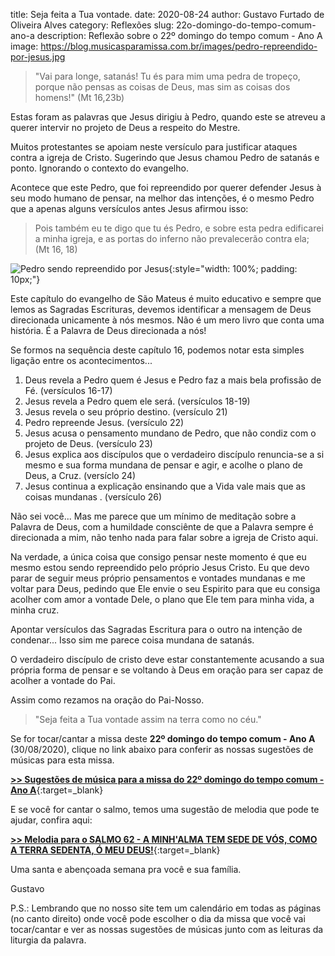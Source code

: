 ﻿title: Seja feita a Tua vontade.
date: 2020-08-24
author: Gustavo Furtado de Oliveira Alves
category: Reflexões
slug: 22o-domingo-do-tempo-comum-ano-a
description: Reflexão sobre o 22º domingo do tempo comum - Ano A
image: https://blog.musicasparamissa.com.br/images/pedro-repreendido-por-jesus.jpg

>"Vai para longe, satanás! Tu és para mim uma pedra de tropeço, porque não pensas as coisas de Deus, mas sim as coisas dos homens!" (Mt 16,23b)

Estas foram as palavras que Jesus dirigiu à Pedro,
quando este se atreveu a querer intervir no projeto de Deus a respeito do Mestre.

Muitos protestantes se apoiam neste versículo para justificar ataques contra a igreja de Cristo. Sugerindo que Jesus chamou Pedro de satanás e ponto. Ignorando o contexto do evangelho.

Acontece que este Pedro, que foi repreendido por querer defender Jesus à seu modo humano de pensar, na melhor das intenções, é o mesmo Pedro que a apenas alguns versículos antes Jesus afirmou isso:

> Pois também eu te digo que tu és Pedro, e sobre esta pedra edificarei a minha igreja, e as portas do inferno não prevalecerão contra ela; (Mt 16, 18)



![Pedro sendo repreendido por Jesus](/images/pedro-repreendido-por-jesus.jpg){:style="width: 100%; padding: 10px;"}



Este capítulo do evangelho de São Mateus é muito educativo
e sempre que lemos as Sagradas Escrituras, devemos identificar a mensagem de Deus direcionada unicamente à nós mesmos. Não é um mero livro que conta uma história. É a Palavra de Deus direcionada a nós!

Se formos na sequência deste capítulo 16, podemos notar esta simples ligação entre os acontecimentos...

1. Deus revela a Pedro quem é Jesus e Pedro faz a mais bela profissão de Fé. (versículos 16-17)
2. Jesus revela a Pedro quem ele será. (versículos 18-19)
3. Jesus revela o seu próprio destino. (versículo 21)
4. Pedro repreende Jesus. (versículo 22)
5. Jesus acusa o pensamento mundano de Pedro, que não condiz com o projeto de Deus. (versículo 23)
6. Jesus explica aos discípulos que o verdadeiro discípulo renuncia-se a si mesmo e sua forma mundana de pensar e agir, e acolhe o plano de Deus, a Cruz. (versíclo 24)
7. Jesus continua a explicação ensinando que a Vida vale mais que as coisas mundanas . (versículo 26)

Não sei você...
Mas me parece que um mínimo de meditação sobre a Palavra de Deus,
com a humildade consciênte de que a Palavra sempre é direcionada a mim,
não tenho nada para falar sobre a igreja de Cristo aqui.

Na verdade, a única coisa que consigo pensar neste momento é que eu mesmo estou sendo repreendido pelo próprio Jesus Cristo.
Eu que devo parar de seguir meus próprio pensamentos e vontades mundanas e me voltar para Deus,
pedindo que Ele envie o seu Espirito para que eu consiga acolher com amor
a vontade Dele, o plano que Ele tem para minha vida, a minha cruz.

Apontar versículos das Sagradas Escritura para o outro na intenção de condenar...
Isso sim me parece coisa mundana de satanás.

O verdadeiro discípulo de cristo deve estar constantemente acusando a sua própria forma de pensar e se voltando à Deus em oração para ser capaz de acolher a vontade do Pai.

Assim como rezamos na oração do Pai-Nosso.

>"Seja feita a Tua vontade assim na terra como no céu."

Se for tocar/cantar a missa deste **22º domingo do tempo comum - Ano A** (30/08/2020),
clique no link abaixo para conferir as nossas sugestões de músicas para esta missa.

[**>> Sugestões de música para a missa do 22º domingo do tempo comum - Ano A**](https://musicasparamissa.com.br/sugestoes-para/22o-domingo-do-tempo-comum-ano-a){:target=\_blank}

E se você for cantar o salmo, temos uma sugestão de melodia que pode te ajudar, confira aqui:

[**>> Melodia para o SALMO 62 - A MINH'ALMA TEM SEDE DE VÓS, COMO A TERRA SEDENTA, Ó MEU DEUS!**](https://musicasparamissa.com.br/musica/salmo-62-ano-a/){:target=\_blank}

Uma santa e abençoada semana pra você e sua família.

Gustavo

P.S.: Lembrando que no nosso site tem um calendário em todas as páginas (no canto direito) 
onde você pode escolher o dia da missa que você vai tocar/cantar e ver as nossas sugestões 
de músicas junto com as leituras da liturgia da palavra.